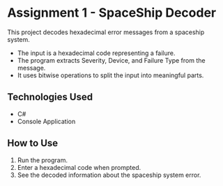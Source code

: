 # Assignment 1 - SpaceShip Decoder

This project decodes hexadecimal error messages from a spaceship system.

- The input is a hexadecimal code representing a failure.
- The program extracts Severity, Device, and Failure Type from the message.
- It uses bitwise operations to split the input into meaningful parts.

## Technologies Used
- C#
- Console Application

## How to Use
1. Run the program.
2. Enter a hexadecimal code when prompted.
3. See the decoded information about the spaceship system error.
